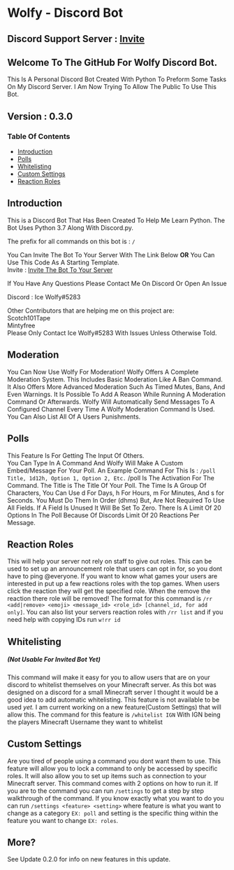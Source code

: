 # Wolfy - Discord Bot
## Discord Support Server : [Invite](https://discord.gg/f39cJ9D)
## Welcome To The GitHub For Wolfy Discord Bot.
This Is A Personal Discord Bot Created With Python To Preform Some Tasks On My Discord Server.
I Am Now Trying To Allow The Public To Use This Bot.

## Version : 0.3.0

### Table Of Contents
- [Introduction](#introduction)
- [Polls](#polls)
- [Whitelisting](#whitelisting)
- [Custom Settings](#custom-Settings)
- [Reaction Roles](#reaction-roles)


## Introduction
This is a Discord Bot That Has Been Created To Help Me Learn Python.
The Bot Uses Python 3.7 Along With Discord.py.

The prefix for all commands on this bot is : `/`

You Can Invite The Bot To Your Server With The Link Below **OR** You Can Use This Code As A Starting Template.<br>
Invite : [Invite The Bot To Your Server](https://discord.com/api/oauth2/authorize?client_id=714954765368295486&permissions=126016&scope=bot)

If You Have Any Questions Please Contact Me On Discord Or Open An Issue

Discord : Ice Wolfy#5283

Other Contributors that are helping me on this project are:<br>
Scotch101Tape<br>
Mintyfree<br>
Please Only Contact Ice Wolfy#5283 With Issues Unless Otherwise Told.


## Moderation
You Can Now Use Wolfy For Moderation! Wolfy Offers A Complete Moderation System.
This Includes Basic Moderation Like A Ban Command. It Also Offers More Advanced
Moderation Such As Timed Mutes, Bans, And Even Warnings. It Is Possible To Add A Reason While
Running A Moderation Command Or Afterwards. Wolfy Will Automatically Send Messages 
To A Configured Channel Every Time A Wolfy Moderation Command Is Used. You Can Also
List All Of A Users Punishments.


## Polls
This Feature Is For Getting The Input Of Others.<br>
You Can Type In A Command And Wolfy Will Make A Custom Embed/Message For Your Poll.
An Example Command For This Is : `/poll Title, 1d12h, Option 1, Option 2, Etc.`
/poll Is The Activation For The Command. The Title is The Title Of Your Poll.
The Time Is A Group Of Characters, You Can Use d For Days, h For Hours, m For Minutes, And s for Seconds. 
You Must Do Them In Order (dhms) But, Are Not Required To Use All Fields. If A Field Is Unused It Will Be Set To Zero. 
There Is A Limit Of 20 Options In The Poll Because Of Discords Limit Of 20 Reactions Per Message.


## Reaction Roles
This will help your server not rely on staff to give out roles.
This can be used to set up an announcement role that users can opt in for, so you dont have to ping @everyone. 
If you want to know what games your users are interested in put up a few reactions roles with the top games.
When users click the reaction they will get the specified role. When the remove the reaction there role will be removed!
The format for this command is `/rr <add|remove> <emoji> <message_id> <role_id> [channel_id, for add only]`.
You can also list your servers reaction roles with `/rr list` and if you need help with copying IDs run `w!rr id`


## Whitelisting 
##### (Not Usable For Invited Bot *Yet*)
This command will make it easy for you to allow users that are on your discord to whitelist themselves on your
Minecraft server. As this bot was designed on a discord for a small Minecraft server I thought it would be a 
good idea to add automatic whitelisting. This feature is not available to be used *yet.*
I am current working on a new feature(Custom Settings) that will allow this.
The command for this feature is `/whitelist IGN` With IGN being the players Minecraft Username they want to whitelist



## Custom Settings 
Are you tired of people using a command you dont want them to use.
This feature will allow you to lock a command to only be accessed by specific roles. 
It will also allow you to set up items such as connection to your Minecraft server.
This command comes with 2 options on how to run it. If you are to the command you 
can run `/settings` to get a step by step walkthrough of the command. 
If you know exactly what you want to do you can run `/settings <feature> <setting>` 
where feature is what you want to change as a category `EX: poll` and setting is the 
specific thing within the feature you want to change `EX: roles`.



## More?
See Update 0.2.0 for info on new features in this update.